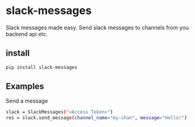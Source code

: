 # slack-messages
Slack messages made easy. Send slack messages to channels from you backend api etc.

## install
```bash
pip install slack-messages
```

## Examples
Send a message
```bash
slack = SlackMessages("<Access Token>")
res = slack.send_message(channel_name="my-chan", message="Hello!")
```

